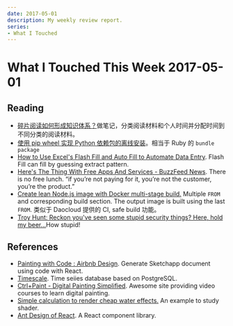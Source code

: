 ```yaml
---
date: 2017-05-01
description: My weekly review report.
series:
- What I Touched
---
```


# What I Touched This Week 2017-05-01


## Reading

- [碎片阅读如何形成知识体系？][1]做笔记，分类阅读材料和个人时间并分配时间到不同分类的阅读材料。
- [使用 pip wheel 实现 Python 依赖包的离线安装][2]。相当于 Ruby 的 `bundle package`
- [How to Use Excel's Flash Fill and Auto Fill to Automate Data Entry][3]. Flash Fill can fill by guessing extract pattern.
- [Here's The Thing With Free Apps And Services - BuzzFeed News][4]. There is no free lunch. “if you’re not paying for it, you’re not the customer, you’re the product.”
- [Create lean Node.js image with Docker multi-stage build.][5] Multiple `FROM` and corresponding build section. The output image is built using the last `FROM`. 类似于 Daocloud 提供的 CI, safe build 功能。
- [Troy Hunt: Reckon you've seen some stupid security things? Here, hold my beer...][6]How stupid!

## References

- [Painting with Code : Airbnb Design][7]. Generate Sketchapp document using code with React.
- [Timescale][8]. Time seiies database based on PostgreSQL.
- [Ctrl+Paint - Digital Painting Simplified][9]. Awesome site providing video courses to learn digital painting.
- [Simple calculation to render cheap water effects.][10] An example to study shader.
- [Ant Design of React][11]. A React component library.

[1]: https://www.zhihu.com/question/22696632/answer/162234202
[2]: https://web.archive.org/web/20170609192231/http://guoqiao.me/post/2015/1212-pip-install-offline-via-wheels
[3]: http://www.makeuseof.com/tag/excel-flash-auto-fill/
[4]: https://www.buzzfeed.com/nicolenguyen/your-problematic-free-faves
[5]: https://codefresh.io/blog/node_docker_multistage/
[6]: https://www.troyhunt.com/reckon-youve-seen-some-stupid-security-things-here-hold-my-beer/
[7]: http://airbnb.design/painting-with-code/
[8]: http://www.timescale.com/?ref=stackshare
[9]: https://www.ctrlpaint.com/
[10]: https://github.com/KrisYu/Water
[11]: https://ant.design/docs/react/introduce
